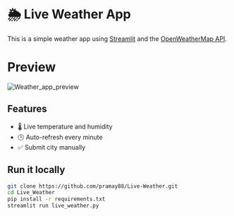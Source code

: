 # 🌦️ Live Weather App

This is a simple weather app using [Streamlit](https://streamlit.io/) and the [OpenWeatherMap API](https://openweathermap.org/current).

# Preview
![Weather_app_preview](image.png)

## Features

- 🌡️ Live temperature and humidity
- 🕒 Auto-refresh every minute
- ✅ Submit city manually

## Run it locally

```bash
git clone https://github.com/pramay88/Live-Weather.git
cd Live_Weather
pip install -r requirements.txt
streamlit run live_weather.py
